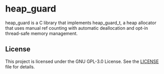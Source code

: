 # heap_guard

heap_guard is a C library that implements
heap_guard_t, a heap allocator that uses manual ref
counting with automatic deallocation and
opt-in thread-safe memory management.

## License

This project is licensed under the GNU GPL-3.0 License. See the [LICENSE](LICENSE) file for details.